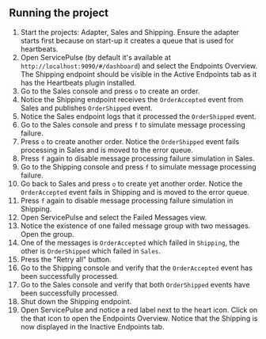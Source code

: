 ## Running the project

 1. Start the projects: Adapter, Sales and Shipping. Ensure the adapter starts first because on start-up it creates a queue that is used for heartbeats.
 1. Open ServicePulse (by default it's available at `http://localhost:9090/#/dashboard`) and select the Endpoints Overview. The Shipping endpoint should be visible in the Active Endpoints tab as it has the Heartbeats plugin installed.
 1. Go to the Sales console and press `o` to create an order.
 1. Notice the Shipping endpoint receives the `OrderAccepted` event from Sales and publishes `OrderShipped` event.
 1. Notice the Sales endpoint logs that it processed the `OrderShipped` event.
 1. Go to the Sales console and press `f` to simulate message processing failure.
 1. Press `o` to create another order. Notice the `OrderShipped` event fails processing in Sales and is moved to the error queue.
 1. Press `f` again to disable message processing failure simulation in Sales.
 1. Go to the Shipping console and press `f` to simulate message processing failure.
 1. Go back to Sales and press `o` to create yet another order. Notice the `OrderAccepted` event fails in Shipping and is moved to the error queue.
 1. Press `f` again to disable message processing failure simulation in Shipping.
 1. Open ServicePulse and select the Failed Messages view.
 1. Notice the existence of one failed message group with two messages. Open the group.
 1. One of the messages is `OrderAccepted` which failed in `Shipping`, the other is `OrderShipped` which failed in `Sales`.
 1. Press the "Retry all" button.
 1. Go to the Shipping console and verify that the `OrderAccepted` event has been successfully processed.
 1. Go to the Sales console and verify that both `OrderShipped` events have been successfully processed.
 1. Shut down the Shipping endpoint.
 1. Open ServicePulse and notice a red label next to the heart icon. Click on the that icon to open the Endpoints Overview. Notice that the Shipping is now displayed in the Inactive Endpoints tab.